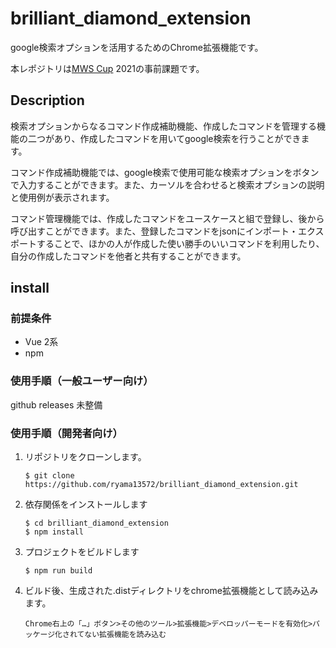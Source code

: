# brilliant_diamond_extension

google検索オプションを活用するためのChrome拡張機能です。

本レポジトリは[MWS Cup](https://www.iwsec.org/mws/mwscup.html) 2021の事前課題です。

## Description

  検索オプションからなるコマンド作成補助機能、作成したコマンドを管理する機能の二つがあり、作成したコマンドを用いてgoogle検索を行うことができます。

  コマンド作成補助機能では、google検索で使用可能な検索オプションをボタンで入力することができます。また、カーソルを合わせると検索オプションの説明と使用例が表示されます。

  コマンド管理機能では、作成したコマンドをユースケースと組で登録し、後から呼び出すことができます。また、登録したコマンドをjsonにインポート・エクスポートすることで、ほかの人が作成した使い勝手のいいコマンドを利用したり、自分の作成したコマンドを他者と共有することができます。

<!-- できたらここにgifのデモを入れる -->

<!-- 発表班の説明ができしだいそちらにあわせる -->

## install

### 前提条件

- Vue 2系
- npm

### 使用手順（一般ユーザー向け）

github releases 未整備

### 使用手順（開発者向け）

1. リポジトリをクローンします。

   ```
   $ git clone https://github.com/ryama13572/brilliant_diamond_extension.git
   ```

2. 依存関係をインストールします

   ```
   $ cd brilliant_diamond_extension
   $ npm install
   ```

3. プロジェクトをビルドします

   ```
   $ npm run build
   ```

4. ビルド後、生成された.distディレクトリをchrome拡張機能として読み込みます。

   ```
   Chrome右上の「…」ボタン>その他のツール>拡張機能>デベロッパーモードを有効化>パッケージ化されてない拡張機能を読み込む
   ```

   

